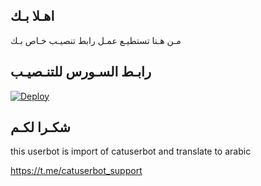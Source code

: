 ## اهـلا بـك
مـن هـنا تستطيـع عمـل رابط تنصيـب خـاص بـك

## رابـط السـورس للتنـصيـب

[![Deploy](https://www.herokucdn.com/deploy/button.svg)](https://heroku.com/deploy?template=https://github.com/Elmasryp0/jmthon)

## شكـرا لكـم 


this userbot is import of catuserbot and translate to arabic

https://t.me/catuserbot_support
